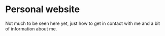 # Personal website

Not much to be seen here yet, just how to get in contact with me and a bit of information about me.